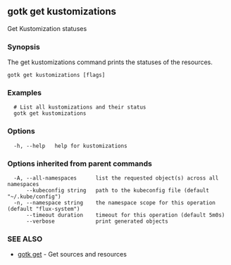 ## gotk get kustomizations

Get Kustomization statuses

### Synopsis

The get kustomizations command prints the statuses of the resources.

```
gotk get kustomizations [flags]
```

### Examples

```
  # List all kustomizations and their status
  gotk get kustomizations

```

### Options

```
  -h, --help   help for kustomizations
```

### Options inherited from parent commands

```
  -A, --all-namespaces      list the requested object(s) across all namespaces
      --kubeconfig string   path to the kubeconfig file (default "~/.kube/config")
  -n, --namespace string    the namespace scope for this operation (default "flux-system")
      --timeout duration    timeout for this operation (default 5m0s)
      --verbose             print generated objects
```

### SEE ALSO

* [gotk get](gotk_get.md)	 - Get sources and resources

